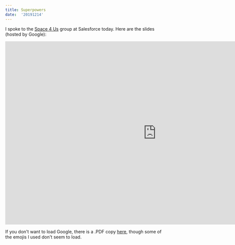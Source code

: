 ```yaml
---
title: Superpowers
date:  '20191214'
---
```


I spoke to the [Space 4 Us](https://www.space4usproject.org/) group at Salesforce today. Here are the slides (hosted by Google):

<iframe src="https://docs.google.com/presentation/d/e/2PACX-1vQQGg5teEy2UbFwThIrwl4bmPBoUkfSJ7_LZJypryHUJRfpxm82L6m2VisVGwWrt5MOl0FAHASzS28_/embed?start=false&loop=false&delayms=3000" frameborder="0" width="960" height="584" allowfullscreen="true" mozallowfullscreen="true" webkitallowfullscreen="true"></iframe>

If you don't want to load Google, there is a .PDF copy [here](Superpowers.pdf), though some of the emojis I used don't seem to load.
